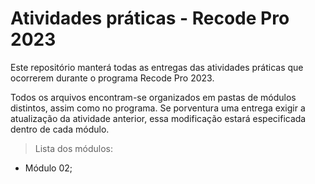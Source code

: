 # Atividades práticas - Recode Pro 2023

Este repositório manterá todas as entregas das atividades práticas que ocorrerem durante o programa Recode Pro 2023. 

Todos os arquivos encontram-se organizados em pastas de módulos distintos, assim como no programa. Se porventura uma entrega exigir a atualização da atividade anterior, essa modificação estará especificada dentro de cada módulo.

> Lista dos módulos:

+ Módulo 02;

